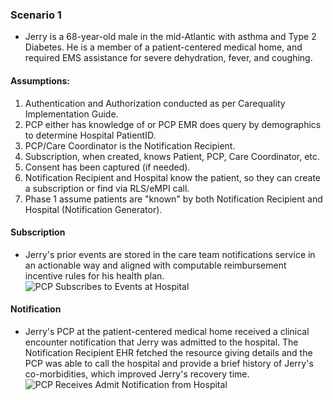 ### Scenario 1

- Jerry is a 68-year-old male in the mid-Atlantic with asthma and Type 2 Diabetes. He is a member of a patient-centered medical home, and required EMS assistance for severe dehydration, fever, and coughing.

#### Assumptions:

1. Authentication and Authorization conducted as per Carequality Implementation Guide.
2. PCP either has knowledge of or PCP EMR does query by demographics to determine Hospital PatientID.
3. PCP/Care Coordinator is the Notification Recipient.
4. Subscription, when created, knows Patient, PCP, Care Coordinator, etc.
5. Consent has been captured (if needed).
6. Notification Recipient and Hospital know the patient, so they can create a subscription or find via RLS/eMPI call.
7. Phase 1 assume patients are "known" by both Notification Recipient and Hospital (Notification Generator).

#### Subscription

- Jerry's prior events are stored in the care team notifications service in an actionable way and aligned with computable reimbursement incentive rules for his health plan. ![PCP Subscribes to Events at Hospital](SubscriptionFlow.png "Subscription Flow")

#### Notification

- Jerry's PCP at the patient-centered medical home received a clinical encounter notification that Jerry was admitted to the hospital. The Notification Recipient EHR fetched the resource giving details and the PCP was able to call the hospital and provide a brief history of Jerry's co-morbidities, which improved Jerry's recovery time. ![PCP Receives Admit Notification from Hospital](NotificationFlow.png "Notification Flow")
